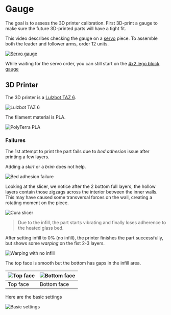 # Gauge

The goal is to assess the 3D printer calibration. First 3D-print a gauge to make sure the future 3D-printed parts will have a tight fit.

This video describes checking the gauge on a [servo](https://www.alibaba.com/product-detail/STS3215-SERVO-FOR-AI-Autonomous-Racing_1601053797763.html?spm=a2756.order-detail-ta-bn-b.0.0.4eecf19cj1NY97) piece. To assemble both the leader and follower arms, order 12 units.

[![Servo gauge](https://img.youtube.com/vi/dss8E3DG2rA/0.jpg)](https://www.youtube.com/watch?v=dss8E3DG2rA)

While waiting for the servo order, you can still start on the [4x2 lego block gauge](https://github.com/TheRobotStudio/SO-ARM100/blob/main/stl_files_for_3dprinting/Gauges/Lego_Size_Test_02_zero.STL)


## 3D Printer

The 3D printer is a [Lulzbot TAZ 6](https://lulzbot.com/store/taz-6).

![Lulzbot TAZ 6](https://lh3.googleusercontent.com/pw/AP1GczMq_0_XTV68B2jD0Bpofgy4X-_rxDsLilXcekwF668-CRcqoozZWqxQUqBTyWR9yso6At-8SIU4IHVsc1EDjUZoKaWvozo8FJJPNluxIryXIXCmSqgLCYD_qH0Jcb7uz3PBBxWBu0JSJc_e3RoeZYubtA=w961-h961-s-no-gm?authuser=0)

The filament material is PLA.

![PolyTerra PLA](https://lh3.googleusercontent.com/pw/AP1GczPeqyadM2vlkJUtfjALBzf-QMLDCRp8unLnJjNwtNJv7IUsTI4fr5VuzbJTxCsrYrjUt1pAzHKfrPS-GnhtyntDiyI_yZnH54Nheg-p0MYQ61IFe0NxA3P8Eu7CIvozMmGhQ2LgyZc_9-EUPzcU9Q9Rgg=w961-h961-s-no-gm?authuser=0)


### Failures

The 1st attempt to print the part fails due to *bed adhesion* issue after printing a few layers.

Adding a *skirt* or a *brim* does not help.

![Bed adhesion failure](https://lh3.googleusercontent.com/pw/AP1GczOvn6O3VyZkbSh3VTXbLHb618gQFO0ZMJspCweSUjkc-us5F2wf79Zope_57UI4GCR9yZ7p_LEhPTtl-tBCu49FKvMcl2RWr47izrn8ajIkaANbd9M2T9FWFOdiFhXbRi04uPgdS92F5D8aAzRZ9eCbEg=w1708-h961-s-no-gm?authuser=0)

Looking at the slicer, we notice after the 2 bottom full layers, the hollow layers contain those zigzags across the interior between the inner walls. This may have caused some transversal forces on the wall, creating a rotating moment on the piece.

![Cura slicer](https://lh3.googleusercontent.com/pw/AP1GczOIjzQzoChMCtPAs6z_ReboDBHsa5GhjynT6B5pDU-uiOjPipyCDzN_d5P6VUsFcD1dbWDvzr6XaOoRaSl0QLVUlX-fmLmXpzGLXPI9dOQuxunLmp_kz09sTUFyGDlE-PR4IAlAZrnS1ac-gHakJ9LkPg=w1761-h961-s-no-gm?authuser=0)


> Due to the infill, the part starts vibrating and finally loses adherence to the heated glass bed.

After setting infill to 0% (no infill), the printer finishes the part successfully, but shows some *warping* on the fist 2-3 layers.

![Warping with no infill](https://lh3.googleusercontent.com/pw/AP1GczO4MOvZ4o_BIcjWcXGBBw67KF8wdFnfA_rwjBOvTB0ZxJ2L2WiTaaLfJZIGJen5sohAK3LuOz1d8pTjTb7vtOx7UE2D7DpItsWfVFeGf9vXDTo1cBbgYqD22j8wqIoC18K7auKYCLXK9Pd732rdyQ77Iw=w541-h961-s-no-gm?authuser=0)


The top face is smooth but the bottom has gaps in the infill area.

| ![Top face](https://lh3.googleusercontent.com/pw/AP1GczN1sqVJXbtpdbikdz_zYLU-yOM6EDFTJj3-vWFV9u3OeCFaTZhb_DvYtuxOmshkLtcZQXhu_Q1Y7nJMckugncVc7-zsH8ULiWcpfqhFbVjGO8CfzTvcnQwxa2lJx7toj0Np2wg7PXC2dP1xLETRVDw4qw=w961-h961-s-no-gm?authuser=0) | ![Bottom face](https://lh3.googleusercontent.com/pw/AP1GczOLPOtPMjc7osDM0joNtU5o0x5OtFX2UUkW0EV0FSev0M-LAoc2atcj7FLt7h3VBrYGfuKY6QmJFPAEqjiyYS5S3FT9pYwhqnuz5Sv3lrOlrCSDCoDSi4MHqsm5dZj2M3NaJdr9MF5kWzjoFzN7pFwTdw=w961-h961-s-no-gm?authuser=0) |
|-|-|
| Top face | Bottom face |

Here are the basic settings

![Basic settings](https://lh3.googleusercontent.com/pw/AP1GczNctTcXVjp0eRPYCyp3_0l-KHyG9eVoSWlcvHTl7-Irn0EbHz5_fFiIDkzcUFUpKZoyxuSkkpkGYcP35M0Qm9wYMx1ORQl0cSFkNxd1gg-YaWI2UUCJuE_l7xpVRM0CE8SVeUSpR8XIyKgNKUhGutrhrQ=w961-h961-s-no-gm?authuser=0)